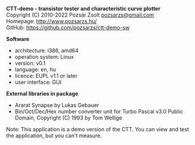 **CTT-demo - transistor tester and characteristic curve plotter**  
Copyright (C) 2010-2022 Pozsár Zsolt <pozsarzs@gmail.com>  
Homepage: <http://www.pozsarzs.hu/>  
GitHub: <https://github.com/pozsarzs/ctt-demo-sw>

**Software**

 - architecture:       i386, amd64
 - operation system:   Linux
 - version:            v0.1
 - language:           en, hu
 - licence:            EUPL v1.1 or later
 - user interface:     GUI

**External libraries in package**

 - Ararat Synapse by Lukas Gebauer
 - Bin/Oct/Dec/Hex number converter unit for Turbo Pascal v3.0
   Public Domain, Copyright (C) 1993 by Tom Wellige


Note:
  This application is a demo version of the CTT. You can view
  and test the application, but you can't measure.
